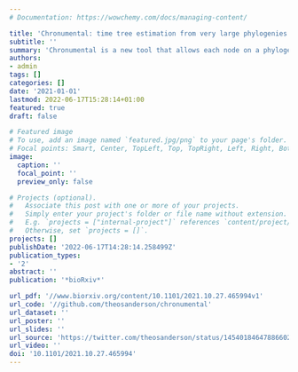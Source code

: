 ```yaml
---
# Documentation: https://wowchemy.com/docs/managing-content/

title: 'Chronumental: time tree estimation from very large phylogenies'
subtitle: ''
summary: 'Chronumental is a new tool that allows each node on a phylogenetic tree to be placed in time. Previous tools typically worked only for trees of up to tens of thousands of nodes, but Chronumental readily scales to pandemic-scale trees with millions of nodes.'
authors:
- admin
tags: []
categories: []
date: '2021-01-01'
lastmod: 2022-06-17T15:28:14+01:00
featured: true
draft: false

# Featured image
# To use, add an image named `featured.jpg/png` to your page's folder.
# Focal points: Smart, Center, TopLeft, Top, TopRight, Left, Right, BottomLeft, Bottom, BottomRight.
image:
  caption: ''
  focal_point: ''
  preview_only: false

# Projects (optional).
#   Associate this post with one or more of your projects.
#   Simply enter your project's folder or file name without extension.
#   E.g. `projects = ["internal-project"]` references `content/project/deep-learning/index.md`.
#   Otherwise, set `projects = []`.
projects: []
publishDate: '2022-06-17T14:28:14.258499Z'
publication_types:
- '2'
abstract: ''
publication: '*bioRxiv*'

url_pdf: '//www.biorxiv.org/content/10.1101/2021.10.27.465994v1'
url_code: '//github.com/theosanderson/chronumental'
url_dataset: ''
url_poster: ''
url_slides: ''
url_source: 'https://twitter.com/theosanderson/status/1454018464788660227'
url_video: ''
doi: '10.1101/2021.10.27.465994'
---
```

